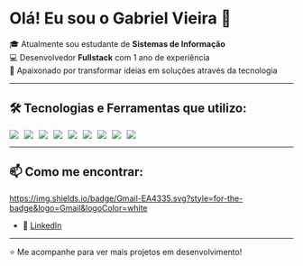 # Olá! Eu sou o Gabriel Vieira 👋

🎓 Atualmente sou estudante de **Sistemas de Informação**  
💻 Desenvolvedor **Fullstack** com 1 ano de experiência  
🚀 Apaixonado por transformar ideias em soluções através da tecnologia

---

## 🛠️ Tecnologias e Ferramentas que utilizo:

<div style="display: flex; flex-wrap: wrap; gap: 10px;">
  <img src="https://img.shields.io/badge/TypeScript-3178C6.svg?style=for-the-badge&logo=TypeScript&logoColor=white" />
  <img src="https://img.shields.io/badge/Node.js-5FA04E.svg?style=for-the-badge&logo=nodedotjs&logoColor=white" />
  <img src="https://img.shields.io/badge/Express-000000.svg?style=for-the-badge&logo=Express&logoColor=white" />
  <img src="https://img.shields.io/badge/Next.js-000000.svg?style=for-the-badge&logo=nextdotjs&logoColor=white" />
  <img src="https://img.shields.io/badge/Tailwind%20CSS-06B6D4.svg?style=for-the-badge&logo=Tailwind-CSS&logoColor=white"/>
  <img src="https://img.shields.io/badge/Git-F05032.svg?style=for-the-badge&logo=Git&logoColor=white" />
  <img src="https://img.shields.io/badge/Docker-2496ED.svg?style=for-the-badge&logo=Docker&logoColor=white" />
  <img src="https://img.shields.io/badge/PostgreSQL-4169E1.svg?style=for-the-badge&logo=PostgreSQL&logoColor=white" />
  <img src="https://img.shields.io/badge/Spring%20Boot-6DB33F.svg?style=for-the-badge&logo=Spring-Boot&logoColor=white"/>
</div>

---

## 📫 Como me encontrar:

https://img.shields.io/badge/Gmail-EA4335.svg?style=for-the-badge&logo=Gmail&logoColor=white
- 💼 [LinkedIn](https://www.linkedin.com/in/gabriel-vieira-028576255/) 

---

⭐ Me acompanhe para ver mais projetos em desenvolvimento!
